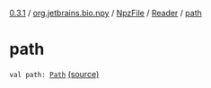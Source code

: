 [0.3.1](../../../index.md) / [org.jetbrains.bio.npy](../../index.md) / [NpzFile](../index.md) / [Reader](index.md) / [path](.)

# path

`val path: `[`Path`](http://docs.oracle.com/javase/6/docs/api/java/nio/file/Path.html) [(source)](https://github.com/JetBrains-Research/npy/blob/0.3.1/src/main/kotlin/org/jetbrains/bio/npy/Npz.kt#L33)